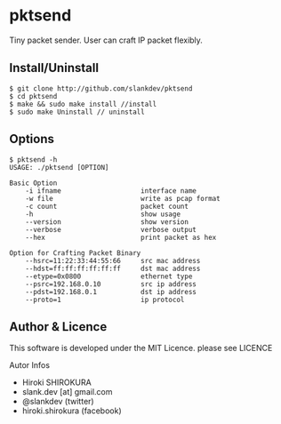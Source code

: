 # pktsend
Tiny packet sender. User can craft IP packet flexibly.

## Install/Uninstall

```
$ git clone http://github.com/slankdev/pktsend
$ cd pktsend
$ make && sudo make install //install
$ sudo make Uninstall // uninstall
```


## Options

```
$ pktsend -h
USAGE: ./pktsend [OPTION]

Basic Option
    -i ifname                    interface name
    -w file                      write as pcap format
    -c count                     packet count
    -h                           show usage
    --version                    show version
    --verbose                    verbose output
    --hex                        print packet as hex

Option for Crafting Packet Binary
    --hsrc=11:22:33:44:55:66     src mac address
    --hdst=ff:ff:ff:ff:ff:ff     dst mac address
    --etype=0x0800               ethernet type
    --psrc=192.168.0.10          src ip address
    --pdst=192.168.0.1           dst ip address
    --proto=1                    ip protocol
```


## Author & Licence

This software is developed under the MIT Licence. please see LICENCE

Autor Infos
- Hiroki SHIROKURA
- slank.dev [at] gmail.com
- @slankdev (twitter)
- hiroki.shirokura (facebook)


